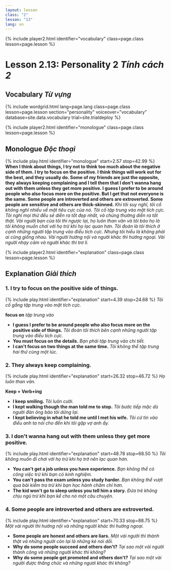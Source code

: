 ```yaml
---
layout: lesson
class: "2"
lesson: "13"	
lang: vn
---
```


{% include player2.html identifier="vocabulary" class=page.class lesson=page.lesson %}
# Lesson 2.13: Personality 2 *Tính cách 2*



## Vocabulary *Từ vựng*

{% include wordgrid.html lang=page.lang
		class=page.class 
		lesson=page.lesson 
		section="personality"
		voiceover="vocabulary"
		database=site.data.vocabulary 
		trial=site.trialdeploy %}




{% include player2.html identifier="monologue" class=page.class lesson=page.lesson %}
## Monologue *Độc thoại*
{% include play.html identifier="monologue" start=2.57 stop=42.99 %}
**When I think about things, I try not to think too much about the negative side of them. I try to focus on the positive. I think things will work out for the best, and they usually do. Some of my friends are just the opposite, they always keeping complaining and I tell them that I don't wanna hang out with them unless they get more positive. I guess I prefer to be around people who also focus more on the positive. But I get that not everyone is the same. Some people are introverted and others are extroverted. Some people are sensitive and others are thick-skinned.**
*Khi tôi suy nghĩ, tôi cố không nghĩ nhiều về mặt tiêu cực của nó. Tôi cố tập trung vào mặt tích cực. Tôi nghĩ mọi thứ đều sẽ diễn ra tốt đẹp nhất, và chúng thường diễn ra tốt thật. Vài người bạn của tôi thì ngược lại, họ luôn than vãn và tôi bảo họ là tôi không muốn chơi với họ trừ khi họ lạc quan hơn. Tôi đoán là tôi thích ở cạnh những người tập trung vào điều tích cực. Nhưng tôi hiểu là không phải ai cũng giống nhau. Vài người hướng nội và người khác thì hướng ngoại. Vài người nhạy cảm và người khác thì trơ lì.*


{% include player2.html identifier="explanation" class=page.class lesson=page.lesson %}
## Explanation *Giải thích*



### 1. I try to focus on the positive side of things.
{% include play.html identifier="explanation" start=4.39 stop=24.68 %}
*Tôi cố gắng tập trung vào mặt tích cực.*

**focus on**  *tập trung vào*
- **I guess I prefer to be around people who also focus more on the positive side of things.** *Tôi đoán tôi thích bên cạnh những người tập trung vào điều tích cực.*
- **You must focus on the details.** *Bạn phải tập trung vào chi tiết.*
- **I can't focus on two things at the same time.** *Tôi không thể tập trung hai thứ cùng một lúc.*

### 2. They always keep complaining.
{% include play.html identifier="explanation" start=26.32 stop=46.72 %}
*Họ luôn than vãn.* 

**Keep + Verb+ing**
- **I keep smiling.** *Tôi luôn cười.*
- **I kept walking though the man told me to stop.** *Tôi bước tiếp mặc dù người đàn ông bảo tôi dừng lại.*
- **I kept believing in what he told me until I met his wife.** *Tôi cứ tin vào điều anh ta nói cho đến khi tôi gặp vợ anh ấy.*

### 3. I don't wanna hang out with them unless they get more positive.
{% include play.html identifier="explanation" start=48.78 stop=68.50 %}
*Tôi không muốn đi chơi với họ trừ khi họ trở nên lạc quan hơn.* 
- **You can't get a job unless you have experience.** *Bạn không thể có công việc trừ khi bạn có kinh nghiệm.*
- **You can't pass the exam unless you study harder.** *Bạn không thể vượt qua bài kiểm tra trừ khi bạn học hành chăm chỉ hơn.* 
- **The kid won't go to sleep unless you tell him a story.** *Đứa trẻ không chịu ngủ trừ khi bạn kể cho nó một câu chuyện.*

### 4.  Some people are introverted and others are extroverted.
{% include play.html identifier="explanation" start=70.33 stop=88.75 %}
*Một vài người thì hướng nội và những người khác thì hướng ngoại.* 
- **Some people are honest and others are liars.** *Một vài người thì thành thật và những người còn lại là những kẻ nói dối.*
- **Why do some people succeed and others don't?** *Tại sao một vài người thành công và những người khác thì không?*
- **Why do some people get promoted and others don't?** *Tại sao một vài người được thăng chức và những ngươi khác thì không?*
